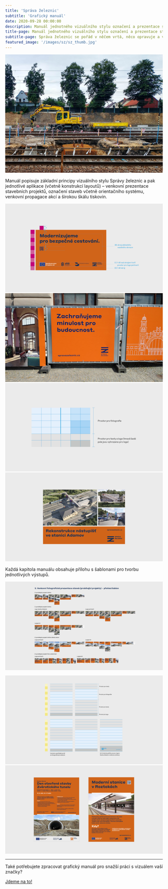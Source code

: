 ```yaml
---
title: 'Správa železnic'
subtitle: 'Grafický manuál'
date: 2020-09-28 00:00:00
description: Manuál jednotného vizuálního stylu označení a prezentace staveb Správy železnic
title-page: Manuál jednotného vizuálního stylu označení a prezentace staveb Správy železnic
subtitle-page: Správa železnic se pořád v něčem vrtá, něco opravuje a vylepšuje. Díky tomu se na železnici provádí mnoho staveb, jejichž výsledek sice v budoucnu usnadní cestování vlakem, ale v průběhu stavby je tomu přesně naopak. Z tohoto důvodu ve Studiu Marvil navrhly grafickou podobu prezentace staveb, aby cestující věděl, co mu daná stavba v budoucnu přinese a nemusel tak težce nést daná omezení.
featured_image: '/images/sz/sz_thumb.jpg'
---
```


![Rekonstrukce nádraží Lovosice](/images/sz/sz_01.jpg)

Manuál popisuje základní principy vizuálního stylu Správy železnic a pak jednotlivé aplikace (včetně konstrukcí layoutů) – venkovní prezentace stavebních projektů, označení staveb včetně orientačního systému, venkovní propagace akcí a širokou škálu tiskovin.

<div class="gallery" data-columns="2">
  <img src="/images/sz/sz_02.jpg">
  <img src="/images/sz/sz_03.jpg">
  <img src="/images/sz/sz_04.jpg">
  <img src="/images/sz/sz_05.jpg">
</div>

Každá kapitola manuálu obsahuje přílohu s šablonami pro tvorbu jednotlivých výstupů.

![Šablony manuálu staveb](/images/sz/sz_06.jpg)

<div class="gallery" data-columns="2">
  <img src="/images/sz/sz_07.jpg">
  <img src="/images/sz/sz_08.jpg">
</div>

---

Také potřebujete zpracovat grafický manuál pro snažší práci s vizuálem vaší značky?

<a href="/kontakt" class="button button--large">Jdeme na to!</a>
